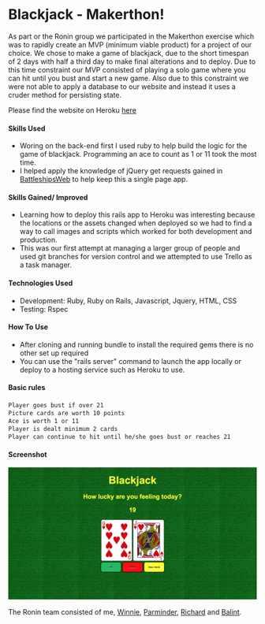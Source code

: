 # Blackjack - Makerthon!

As part or the Ronin group we participated in the Makerthon exercise which was to rapidly create an MVP (minimum viable product) for a project of our choice. We chose to make a game of blackjack, due to the short timespan of 2 days with half a third day to make final alterations and to deploy. Due to this time constraint our MVP consisted of playing a solo game where you can hit until you bust and start a new game. Also due to this constraint we were not able to apply a database to our website and instead it uses a cruder method for persisting state.

Please find the website on Heroku [here](https://pure-refuge-7844.herokuapp.com/)

#### Skills Used

- Woring on the back-end first I used ruby to help build the logic for the game of blackjack. Programming an ace to count as 1 or 11 took the most time.
- I helped apply the knowledge of jQuery get requests gained in [BattleshipsWeb](https://github.com/JoshuaTatterton/BattleshipsWeb) to help keep this a single page app.

#### Skills Gained/ Improved

- Learning how to deploy this rails app to Heroku was interesting because the locations or the assets changed when deployed so we had to find a way to call images and scripts which worked for both development and production.
- This was our first attempt at managing a larger group of people and used git branches for version control and we attempted to use Trello as a task manager.

#### Technologies Used

- Development: Ruby, Ruby on Rails, Javascript, Jquery, HTML, CSS
- Testing: Rspec

#### How To Use

- After cloning and running bundle to install the required gems there is no other set up required 
- You can use the "rails server" command to launch the app locally or deploy to a hosting service such as Heroku to use.

#### Basic rules

```
Player goes bust if over 21
Picture cards are worth 10 points
Ace is worth 1 or 11
Player is dealt minimum 2 cards
Player can continue to hit until he/she goes bust or reaches 21
```

#### Screenshot
 
![alt text](https://github.com/JoshuaTatterton/blackjack/blob/master/app/assets/images/blackjack_screenshot.png)

The Ronin team consisted of me, [Winnie](https://github.com/winnieau), [Parminder](https://github.com/ajitsy), [Richard](https://github.com/RichardCharman) and [Balint](https://github.com/squarebe).


